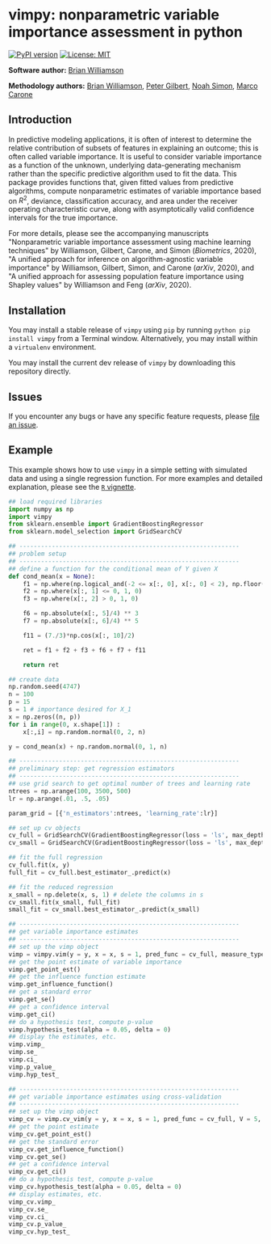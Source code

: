 # vimpy: nonparametric variable importance assessment in python

[![PyPI version](https://badge.fury.io/py/vimpy.svg)](https://badge.fury.io/py/vimpy)
[![License: MIT](https://img.shields.io/badge/License-MIT-yellow.svg)](https://opensource.org/licenses/MIT)


**Software author:** [Brian Williamson](https://bdwilliamson.github.io/)

**Methodology authors:** [Brian Williamson](https://bdwilliamson.github.io/), [Peter Gilbert](https://www.fredhutch.org/en/faculty-lab-directory/gilbert-peter.html), [Noah Simon](http://faculty.washington.edu/nrsimon/), [Marco Carone](http://faculty.washington.edu/mcarone/about.html)

## Introduction

In predictive modeling applications, it is often of interest to determine the relative contribution of subsets of features in explaining an outcome; this is often called variable importance. It is useful to consider variable importance as a function of the unknown, underlying data-generating mechanism rather than the specific predictive algorithm used to fit the data. This package provides functions that, given fitted values from predictive algorithms, compute nonparametric estimates of variable importance based on $R^2$, deviance, classification accuracy, and area under the receiver operating characteristic curve, along with asymptotically valid confidence intervals for the true importance.

For more details, please see the accompanying manuscripts "Nonparametric variable importance assessment using machine learning techniques" by Williamson, Gilbert, Carone, and Simon (*Biometrics*, 2020), "A unified approach for inference on algorithm-agnostic variable importance" by Williamson, Gilbert, Simon, and Carone (*arXiv*, 2020), and "A unified approach for assessing population feature importance using Shapley values" by Williamson and Feng (*arXiv*, 2020).

## Installation

You may install a stable release of `vimpy` using `pip` by running `python pip install vimpy` from a Terminal window. Alternatively, you may install within a `virtualenv` environment.

You may install the current dev release of `vimpy` by downloading this repository directly.

## Issues

If you encounter any bugs or have any specific feature requests, please [file an issue](https://github.com/bdwilliamson/vimpy/issues).

## Example

This example shows how to use `vimpy` in a simple setting with simulated data and using a single regression function. For more examples and detailed explanation, please see the [`R` vignette](https://github.com/bdwilliamson/vimp/blob/master/vignettes/introduction_to_vimp.Rmd).

```python
## load required libraries
import numpy as np
import vimpy
from sklearn.ensemble import GradientBoostingRegressor
from sklearn.model_selection import GridSearchCV

## -------------------------------------------------------------
## problem setup
## -------------------------------------------------------------
## define a function for the conditional mean of Y given X
def cond_mean(x = None):
    f1 = np.where(np.logical_and(-2 <= x[:, 0], x[:, 0] < 2), np.floor(x[:, 0]), 0)
    f2 = np.where(x[:, 1] <= 0, 1, 0)
    f3 = np.where(x[:, 2] > 0, 1, 0)

    f6 = np.absolute(x[:, 5]/4) ** 3
    f7 = np.absolute(x[:, 6]/4) ** 5

    f11 = (7./3)*np.cos(x[:, 10]/2)

    ret = f1 + f2 + f3 + f6 + f7 + f11

    return ret

## create data
np.random.seed(4747)
n = 100
p = 15
s = 1 # importance desired for X_1
x = np.zeros((n, p))
for i in range(0, x.shape[1]) :
    x[:,i] = np.random.normal(0, 2, n)

y = cond_mean(x) + np.random.normal(0, 1, n)

## -------------------------------------------------------------
## preliminary step: get regression estimators
## -------------------------------------------------------------
## use grid search to get optimal number of trees and learning rate
ntrees = np.arange(100, 3500, 500)
lr = np.arange(.01, .5, .05)

param_grid = [{'n_estimators':ntrees, 'learning_rate':lr}]

## set up cv objects
cv_full = GridSearchCV(GradientBoostingRegressor(loss = 'ls', max_depth = 1), param_grid = param_grid, cv = 5)
cv_small = GridSearchCV(GradientBoostingRegressor(loss = 'ls', max_depth = 1), param_grid = param_grid, cv = 5)

## fit the full regression
cv_full.fit(x, y)
full_fit = cv_full.best_estimator_.predict(x)

## fit the reduced regression
x_small = np.delete(x, s, 1) # delete the columns in s
cv_small.fit(x_small, full_fit)
small_fit = cv_small.best_estimator_.predict(x_small)

## -------------------------------------------------------------
## get variable importance estimates
## -------------------------------------------------------------
## set up the vimp object
vimp = vimpy.vim(y = y, x = x, s = 1, pred_func = cv_full, measure_type = "r_squared")
## get the point estimate of variable importance
vimp.get_point_est()
## get the influence function estimate
vimp.get_influence_function()
## get a standard error
vimp.get_se()
## get a confidence interval
vimp.get_ci()
## do a hypothesis test, compute p-value
vimp.hypothesis_test(alpha = 0.05, delta = 0)
## display the estimates, etc.
vimp.vimp_
vimp.se_
vimp.ci_
vimp.p_value_
vimp.hyp_test_

## -------------------------------------------------------------
## get variable importance estimates using cross-validation
## -------------------------------------------------------------
## set up the vimp object
vimp_cv = vimp.cv_vim(y = y, x = x, s = 1, pred_func = cv_full, V = 5, measure_type = "r_squared")
## get the point estimate
vimp_cv.get_point_est()
## get the standard error
vimp_cv.get_influence_function()
vimp_cv.get_se()
## get a confidence interval
vimp_cv.get_ci()
## do a hypothesis test, compute p-value
vimp_cv.hypothesis_test(alpha = 0.05, delta = 0)
## display estimates, etc.
vimp_cv.vimp_
vimp_cv.se_
vimp_cv.ci_
vimp_cv.p_value_
vimp_cv.hyp_test_
```
